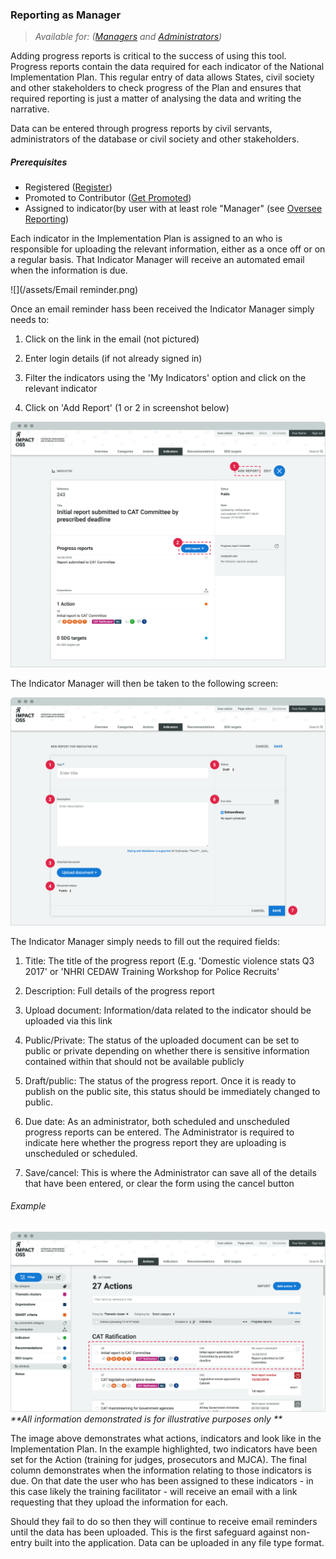 ### Reporting as Manager

> _Available for: ([Managers](/managers/manager.md) and [Administrators](/admins/admin.md))_

Adding progress reports is critical to the success of using this tool. Progress reports contain the data required for each indicator of the National Implementation Plan. This regular entry of data allows States, civil society and other stakeholders to check progress of the Plan and ensures that required reporting is just a matter of analysing the data and writing the narrative.

Data can be entered through progress reports by civil servants, administrators of the database or civil society and other stakeholders.

##### Prerequisites

* Registered ([Register](/visitors/register.md))
* Promoted to Contributor ([Get Promoted](guests/promotion.md))
* Assigned to indicator(by user with at least role "Manager" (see [Oversee Reporting](managers/oversee-reporting.md))

Each indicator in the Implementation Plan is assigned to an who is responsible for uploading the relevant information, either as a once off or on a regular basis. That Indicator Manager will receive an automated email when the information is due.

![](/assets/Email reminder.png)

Once an email reminder hass been received the Indicator Manager simply needs to:

1. Click on the link in the email (not pictured)

2. Enter login details (if not already signed in)

3. Filter the indicators using the 'My Indicators' option and click on the relevant indicator

4. Click on 'Add Report' (1 or 2 in screenshot below)

![](/assets/m-indicator-report.png)

The Indicator Manager will then be taken to the following screen:

![](/assets/m-indicator-add-report.png)

The Indicator Manager simply needs to fill out the required fields:

1. Title: The title of the progress report (E.g. 'Domestic violence stats Q3 2017' or 'NHRI CEDAW Training Workshop for Police Recruits'

2. Description: Full details of the progress report

3. Upload document: Information/data related to the indicator should be uploaded via this link

4. Public/Private: The status of the uploaded document can be set to public or private
depending on whether there is sensitive information contained within that should not be available publicly

5. Draft/public: The status of the progress report. Once it is ready to publish on the public site, this status should be immediately changed to public.

6. Due date: As an administrator, both scheduled and unscheduled progress reports can be entered. The Administrator is required to indicate here whether the progress report they are uploading is unscheduled or scheduled.

7. Save/cancel: This is where the Administrator can save all of the details that have been entered, or clear the form using the cancel button


###### Example

![](/assets/m-action-impl-plan-exapmle.png)
_**All information demonstrated is for illustrative purposes only **_

The image above demonstrates what actions, indicators and look like in the Implementation Plan. In the example highlighted, two indicators have been set for the Action (training for judges, prosecutors and MJCA). The final column demonstrates when the information relating to those indicators is due. On that date the user who has been assigned to these indicators - in this case likely the training facilitator - will receive an email with a link requesting that they upload the information for each.

Should they fail to do so then they will continue to receive email reminders until the data has been uploaded. This is the first safeguard against non-entry built into the application. Data can be uploaded in any file type format.
